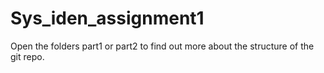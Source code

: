 # Sys_iden_assignment1

Open the folders part1 or part2 to find out more about the structure of the git repo.
